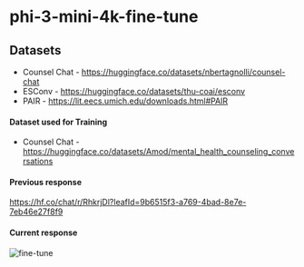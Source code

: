 # phi-3-mini-4k-fine-tune

## Datasets 
- Counsel Chat - https://huggingface.co/datasets/nbertagnolli/counsel-chat
- ESConv - https://huggingface.co/datasets/thu-coai/esconv
- PAIR - https://lit.eecs.umich.edu/downloads.html#PAIR

#### Dataset used for Training
- Counsel Chat - https://huggingface.co/datasets/Amod/mental_health_counseling_conversations

#### Previous response
https://hf.co/chat/r/RhkrjDl?leafId=9b6515f3-a769-4bad-8e7e-7eb46e27f8f9

#### Current response
![fine-tune](https://github.com/user-attachments/assets/d74b5c6c-2884-4b90-a76b-63ceefa15295)
